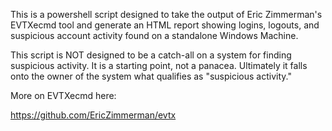 This is a powershell script designed to take the output of Eric Zimmerman's EVTXecmd tool and generate an HTML report showing logins, logouts, and suspicious account activity found on a standalone Windows Machine.

This script is NOT designed to be a catch-all on a system for finding suspicious activity. It is a starting point, not a panacea. Ultimately it falls onto the owner of the system what qualifies as "suspicious activity."

More on EVTXecmd here:

https://github.com/EricZimmerman/evtx
